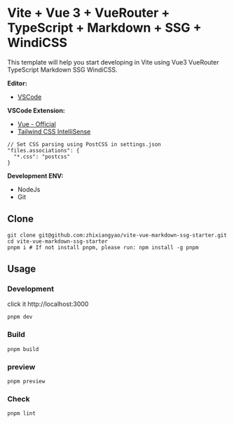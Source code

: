 # Vite + Vue 3 + VueRouter + TypeScript + Markdown + SSG + WindiCSS

This template will help you start developing in Vite using Vue3 VueRouter TypeScript Markdown SSG WindiCSS.

**Editor:**

- [VSCode](https://code.visualstudio.com/)

**VSCode Extension:**

- [Vue - Official](https://marketplace.visualstudio.com/items?itemName=Vue.volar)
- [Tailwind CSS IntelliSense](https://marketplace.visualstudio.com/items?itemName=bradlc.vscode-tailwindcss)

```jsonc
// Set CSS parsing using PostCSS in settings.json
"files.associations": {
  "*.css": "postcss"
}
```

**Development ENV:**

- NodeJs
- Git

## Clone

```shell
git clone git@github.com:zhixiangyao/vite-vue-markdown-ssg-starter.git
cd vite-vue-markdown-ssg-starter
pnpm i # If not install pnpm, please run: npm install -g pnpm
```

## Usage

### Development

click it http://localhost:3000

```shell
pnpm dev
```

### Build

```shell
pnpm build
```

### preview

```shell
pnpm preview
```

### Check

```shell
pnpm lint
```
